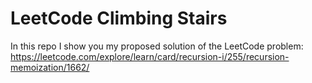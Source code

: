 # LeetCode Climbing Stairs

In this repo I show you my proposed solution of the LeetCode problem: https://leetcode.com/explore/learn/card/recursion-i/255/recursion-memoization/1662/
